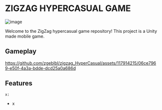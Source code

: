 # ZIGZAG HYPERCASUAL GAME

![image](https://github.com/zgeblbl/zigzag_HyperCasual/assets/117914215/83c211c0-1b5b-4e79-9f7d-d5df6e2f6cfb)

Welcome to the ZigZag hypercasual game repository! This project is a Unity made mobile game.

## Gameplay
https://github.com/zgeblbl/zigzag_HyperCasual/assets/117914215/06ce7969-e50f-4a3a-bdde-dcd25a0a686d



## Features

`x:`

- x
